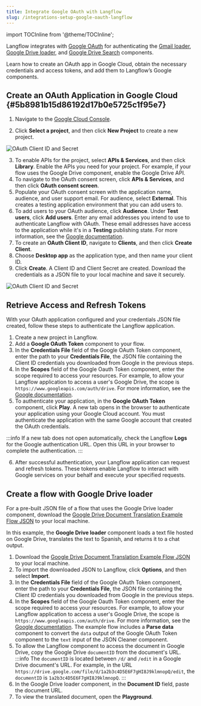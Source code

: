 ```yaml
---
title: Integrate Google OAuth with Langflow
slug: /integrations-setup-google-oauth-langflow
---
```


import TOCInline from '@theme/TOCInline';

Langflow integrates with [Google OAuth](https://developers.google.com/identity/protocols/oauth2) for authenticating the [Gmail loader](/docs/components-data#gmail-loader), [Google Drive loader](components-data#google-drive-loader), and [Google Drive Search](/docs/components-data#google-drive-search) components.

Learn how to create an OAuth app in Google Cloud, obtain the necessary credentials and access tokens, and add them to Langflow’s Google components.

## Create an OAuth Application in Google Cloud {#5b8981b15d86192d17b0e5725c1f95e7}

1. Navigate to the [Google Cloud Console](https://console.cloud.google.com/).

2. Click **Select a project**, and then click **New Project** to create a new project.

![OAuth Client ID and Secret](/img/google/create-a-google-cloud-project.gif)

3. To enable APIs for the project, select **APIs & Services**, and then click **Library**. Enable the APIs you need for your project. For example, if your flow uses the Google Drive component, enable the Google Drive API.
4. To navigate to the OAuth consent screen, click **APIs & Services**, and then click **OAuth consent screen**.
5. Populate your OAuth consent screen with the application name, audience, and user support email.
For audience, select **External**.
This creates a testing application environment that you can add users to.
6. To add users to your OAuth audience, click **Audience**.
Under **Test users**, click **Add users**.
Enter any email addresses you intend to use to authenticate Langflow with OAuth.
These email addresses have access to the application while it's in a **Testing** publishing state.
For more information, see the [Google documentation](https://support.google.com/cloud/answer/13461325?hl=en).
7. To create an **OAuth Client ID**, navigate to **Clients**, and then click **Create Client**.
8. Choose **Desktop app** as the application type, and then name your client ID.
9. Click **Create**.
A Client ID and Client Secret are created.
Download the credentials as a JSON file to your local machine and save it securely.

![OAuth Client ID and Secret](/img/google/create-oauth-client-id.gif)

## Retrieve Access and Refresh Tokens

With your OAuth application configured and your credentials JSON file created, follow these steps to authenticate the Langflow application.

1. Create a new project in Langflow.
2. Add a **Google OAuth Token** component to your flow.
3. In the **Credentials File** field of the Google OAuth Token component, enter the path to your **Credentials File**, the JSON file containing the Client ID credentials you downloaded from Google in the previous steps.
4. In the **Scopes** field of the Google Oauth Token component, enter the scope required to access your resources.
For example, to allow your Langflow application to access a user's Google Drive, the scope is `https://www.googleapis.com/auth/drive`.
For more information, see the [Google documentation](https://developers.google.com/identity/protocols/oauth2/scopes).
5. To authenticate your application, in the **Google OAuth Token** component, click **Play**.
A new tab opens in the browser to authenticate your application using your Google Cloud account. You must authenticate the application with the same Google account that created the OAuth credentials.

:::info
If a new tab does not open automatically, check the Langflow **Logs** for the Google authentication URL. Open this URL in your browser to complete the authentication.
:::

6. After successful authentication, your Langflow application can request and refresh tokens.
These tokens enable Langflow to interact with Google services on your behalf and execute your specified requests.

## Create a flow with Google Drive loader

For a pre-built JSON file of a flow that uses the Google Drive loader component, download the <a href="./files/Google_Drive_Docs_Translations_Example.json" download>Google Drive Document Translation Example Flow JSON</a> to your local machine.

In this example, the **Google Drive loader** component loads a text file hosted on Google Drive, translates the text to Spanish, and returns it to a chat output.

1. Download the <a href="./files/Google_Drive_Docs_Translations_Example.json" download>Google Drive Document Translation Example Flow JSON</a> to your local machine.
2. To import the downloaded JSON to Langflow, click **Options**, and then select **Import**.
3. In the **Credentials File** field of the Google OAuth Token component, enter the path to your **Credentials File**, the JSON file containing the Client ID credentials you downloaded from Google in the previous steps.
4. In the **Scopes** field of the Google Oauth Token component, enter the scope required to access your resources.
For example, to allow your Langflow application to access a user's Google Drive, the scope is `https://www.googleapis.com/auth/drive`.
For more information, see the [Google documentation](https://developers.google.com/identity/protocols/oauth2/scopes).
The example flow includes a **Parse data** component to convert the `data` output of the Google OAuth Token component to the `text` input of the JSON Cleaner component.
5. To allow the Langflow component to access the document in Google Drive, copy the Google Drive `documentID` from the document's URL.
:::info
The `documentID` is located between `/d/` and `/edit` in a Google Drive document's URL.
For example, in the URL `https://drive.google.com/file/d/1a2b3c4D5E6F7gHI8J9klmnopQ/edit`, the `documentID` is `1a2b3c4D5E6F7gHI8J9klmnopQ`.
:::
6. In the Google Drive loader component, in the **Document ID** field, paste the document URL.
7. To view the translated document, open the **Playground**.
